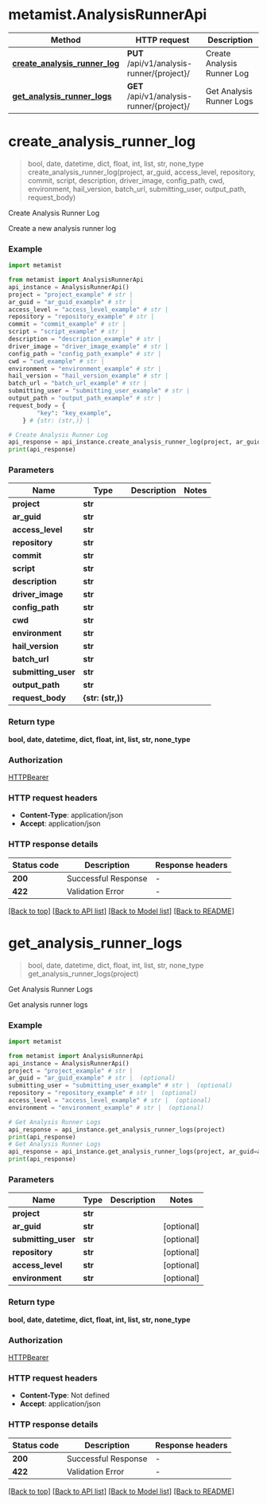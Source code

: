 # metamist.AnalysisRunnerApi

Method | HTTP request | Description
------------- | ------------- | -------------
[**create_analysis_runner_log**](AnalysisRunnerApi.md#create_analysis_runner_log) | **PUT** /api/v1/analysis-runner/{project}/ | Create Analysis Runner Log
[**get_analysis_runner_logs**](AnalysisRunnerApi.md#get_analysis_runner_logs) | **GET** /api/v1/analysis-runner/{project}/ | Get Analysis Runner Logs


# **create_analysis_runner_log**
> bool, date, datetime, dict, float, int, list, str, none_type create_analysis_runner_log(project, ar_guid, access_level, repository, commit, script, description, driver_image, config_path, cwd, environment, hail_version, batch_url, submitting_user, output_path, request_body)

Create Analysis Runner Log

Create a new analysis runner log

### Example

```python
import metamist

from metamist import AnalysisRunnerApi
api_instance = AnalysisRunnerApi()
project = "project_example" # str | 
ar_guid = "ar_guid_example" # str | 
access_level = "access_level_example" # str | 
repository = "repository_example" # str | 
commit = "commit_example" # str | 
script = "script_example" # str | 
description = "description_example" # str | 
driver_image = "driver_image_example" # str | 
config_path = "config_path_example" # str | 
cwd = "cwd_example" # str | 
environment = "environment_example" # str | 
hail_version = "hail_version_example" # str | 
batch_url = "batch_url_example" # str | 
submitting_user = "submitting_user_example" # str | 
output_path = "output_path_example" # str | 
request_body = {
        "key": "key_example",
    } # {str: (str,)} | 

# Create Analysis Runner Log
api_response = api_instance.create_analysis_runner_log(project, ar_guid, access_level, repository, commit, script, description, driver_image, config_path, cwd, environment, hail_version, batch_url, submitting_user, output_path, request_body)
print(api_response)
```


### Parameters

Name | Type | Description  | Notes
------------- | ------------- | ------------- | -------------
 **project** | **str**|  |
 **ar_guid** | **str**|  |
 **access_level** | **str**|  |
 **repository** | **str**|  |
 **commit** | **str**|  |
 **script** | **str**|  |
 **description** | **str**|  |
 **driver_image** | **str**|  |
 **config_path** | **str**|  |
 **cwd** | **str**|  |
 **environment** | **str**|  |
 **hail_version** | **str**|  |
 **batch_url** | **str**|  |
 **submitting_user** | **str**|  |
 **output_path** | **str**|  |
 **request_body** | **{str: (str,)}**|  |

### Return type

**bool, date, datetime, dict, float, int, list, str, none_type**

### Authorization

[HTTPBearer](../README.md#HTTPBearer)

### HTTP request headers

 - **Content-Type**: application/json
 - **Accept**: application/json


### HTTP response details

| Status code | Description | Response headers |
|-------------|-------------|------------------|
**200** | Successful Response |  -  |
**422** | Validation Error |  -  |

[[Back to top]](#) [[Back to API list]](../README.md#documentation-for-api-endpoints) [[Back to Model list]](../README.md#documentation-for-models) [[Back to README]](../README.md)

# **get_analysis_runner_logs**
> bool, date, datetime, dict, float, int, list, str, none_type get_analysis_runner_logs(project)

Get Analysis Runner Logs

Get analysis runner logs

### Example

```python
import metamist

from metamist import AnalysisRunnerApi
api_instance = AnalysisRunnerApi()
project = "project_example" # str | 
ar_guid = "ar_guid_example" # str |  (optional)
submitting_user = "submitting_user_example" # str |  (optional)
repository = "repository_example" # str |  (optional)
access_level = "access_level_example" # str |  (optional)
environment = "environment_example" # str |  (optional)

# Get Analysis Runner Logs
api_response = api_instance.get_analysis_runner_logs(project)
print(api_response)
# Get Analysis Runner Logs
api_response = api_instance.get_analysis_runner_logs(project, ar_guid=ar_guid, submitting_user=submitting_user, repository=repository, access_level=access_level, environment=environment)
print(api_response)
```


### Parameters

Name | Type | Description  | Notes
------------- | ------------- | ------------- | -------------
 **project** | **str**|  |
 **ar_guid** | **str**|  | [optional]
 **submitting_user** | **str**|  | [optional]
 **repository** | **str**|  | [optional]
 **access_level** | **str**|  | [optional]
 **environment** | **str**|  | [optional]

### Return type

**bool, date, datetime, dict, float, int, list, str, none_type**

### Authorization

[HTTPBearer](../README.md#HTTPBearer)

### HTTP request headers

 - **Content-Type**: Not defined
 - **Accept**: application/json


### HTTP response details

| Status code | Description | Response headers |
|-------------|-------------|------------------|
**200** | Successful Response |  -  |
**422** | Validation Error |  -  |

[[Back to top]](#) [[Back to API list]](../README.md#documentation-for-api-endpoints) [[Back to Model list]](../README.md#documentation-for-models) [[Back to README]](../README.md)

